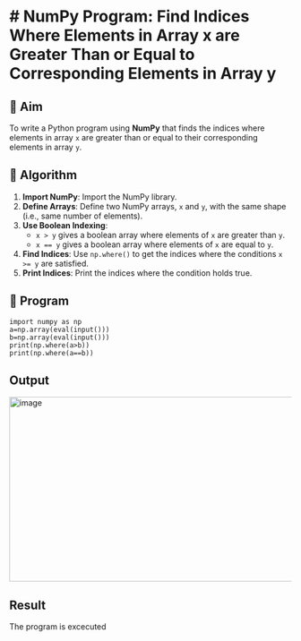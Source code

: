 # # NumPy Program: Find Indices Where Elements in Array x are Greater Than or Equal to Corresponding Elements in Array y

## 🎯 Aim
To write a Python program using **NumPy** that finds the indices where elements in array `x` are greater than or equal to their corresponding elements in array `y`.

## 🧠 Algorithm
1. **Import NumPy**: Import the NumPy library.
2. **Define Arrays**: Define two NumPy arrays, `x` and `y`, with the same shape (i.e., same number of elements).
3. **Use Boolean Indexing**: 
   - `x > y` gives a boolean array where elements of `x` are greater than `y`.
   - `x == y` gives a boolean array where elements of `x` are equal to `y`.
4. **Find Indices**: Use `np.where()` to get the indices where the conditions `x >= y` are satisfied.
5. **Print Indices**: Print the indices where the condition holds true.

## 🧾 Program
```
import numpy as np
a=np.array(eval(input()))
b=np.array(eval(input()))
print(np.where(a>b))
print(np.where(a==b))
```
## Output
<img width="935" height="330" alt="image" src="https://github.com/user-attachments/assets/958324df-ad19-479b-acc4-ecbc6ba4081b" />

## Result
The program is excecuted
